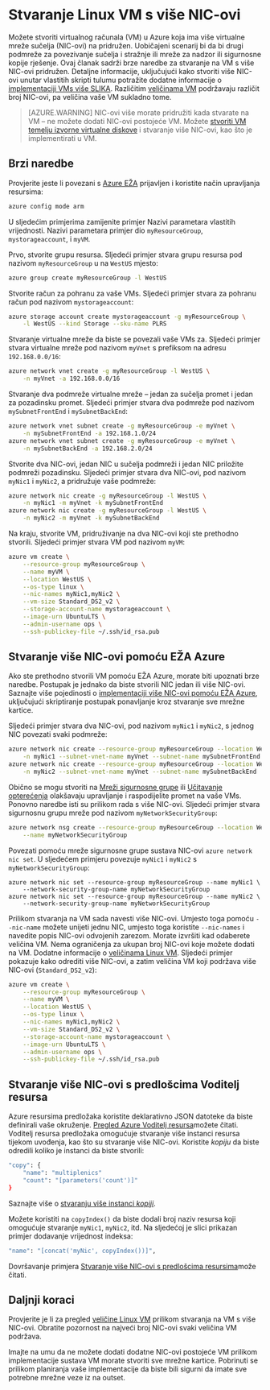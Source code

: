 <properties
   pageTitle="Stvaranje Linux VM s više NIC-ovi | Microsoft Azure"
   description="Saznajte kako stvoriti Linux VM s više NIC-ovi povezan s predlošcima Azure EŽA ili upravitelj resursa."
   services="virtual-machines-linux"
   documentationCenter=""
   authors="iainfoulds"
   manager="timlt"
   editor=""/>

<tags
   ms.service="virtual-machines-linux"
   ms.devlang="na"
   ms.topic="article"
   ms.tgt_pltfrm="vm-linux"
   ms.workload="infrastructure"
   ms.date="10/27/2016"
   ms.author="iainfou"/>

# <a name="creating-a-linux-vm-with-multiple-nics"></a>Stvaranje Linux VM s više NIC-ovi
Možete stvoriti virtualnog računala (VM) u Azure koja ima više virtualne mreže sučelja (NIC-ovi) na pridružen. Uobičajeni scenarij bi da bi drugi podmreže za povezivanje sučelja i stražnje ili mreže za nadzor ili sigurnosne kopije rješenje. Ovaj članak sadrži brze naredbe za stvaranje na VM s više NIC-ovi pridružen. Detaljne informacije, uključujući kako stvoriti više NIC-ovi unutar vlastitih skripti tulumu potražite dodatne informacije o [implementaciji VMs više SLIKA](../virtual-network/virtual-network-deploy-multinic-arm-cli.md). Različitim [veličinama VM](virtual-machines-linux-sizes.md) podržavaju različit broj NIC-ovi, pa veličina vaše VM sukladno tome.

>[AZURE.WARNING] NIC-ovi više morate pridružiti kada stvarate na VM – ne možete dodati NIC-ovi postojeće VM. Možete [stvoriti VM temelju izvorne virtualne diskove](virtual-machines-linux-copy-vm.md) i stvaranje više NIC-ovi, kao što je implementirati u VM.

## <a name="quick-commands"></a>Brzi naredbe
Provjerite jeste li povezani s [Azure EŽA](../xplat-cli-install.md) prijavljen i koristite način upravljanja resursima:

```bash
azure config mode arm
```

U sljedećim primjerima zamijenite primjer Nazivi parametara vlastitih vrijednosti. Nazivi parametara primjer dio `myResourceGroup`, `mystorageaccount`, i `myVM`.

Prvo, stvorite grupu resursa. Sljedeći primjer stvara grupu resursa pod nazivom `myResourceGroup` u na `WestUS` mjesto:

```bash
azure group create myResourceGroup -l WestUS
```

Stvorite račun za pohranu za vaše VMs. Sljedeći primjer stvara za pohranu račun pod nazivom `mystorageaccount`:

```bash
azure storage account create mystorageaccount -g myResourceGroup \
    -l WestUS --kind Storage --sku-name PLRS
```

Stvaranje virtualne mreže da biste se povezali vaše VMs za. Sljedeći primjer stvara virtualne mreže pod nazivom `myVnet` s prefiksom na adresu `192.168.0.0/16`:

```bash
azure network vnet create -g myResourceGroup -l WestUS \
    -n myVnet -a 192.168.0.0/16
```

Stvaranje dva podmreže virtualne mreže – jedan za sučelja promet i jedan za pozadinsku promet. Sljedeći primjer stvara dva podmreže pod nazivom `mySubnetFrontEnd` i `mySubnetBackEnd`:

```bash
azure network vnet subnet create -g myResourceGroup -e myVnet \
    -n mySubnetFrontEnd -a 192.168.1.0/24
azure network vnet subnet create -g myResourceGroup -e myVnet \
    -n mySubnetBackEnd -a 192.168.2.0/24
```

Stvorite dva NIC-ovi, jedan NIC u sučelja podmreži i jedan NIC priložite podmreži pozadinsku. Sljedeći primjer stvara dva NIC-ovi, pod nazivom `myNic1` i `myNic2`, a pridružuje vaše podmreže:

```bash
azure network nic create -g myResourceGroup -l WestUS \
    -n myNic1 -m myVnet -k mySubnetFrontEnd
azure network nic create -g myResourceGroup -l WestUS \
    -n myNic2 -m myVnet -k mySubnetBackEnd
```

Na kraju, stvorite VM, pridruživanje na dva NIC-ovi koji ste prethodno stvorili. Sljedeći primjer stvara VM pod nazivom `myVM`:

```bash
azure vm create \
    --resource-group myResourceGroup \
    --name myVM \
    --location WestUS \
    --os-type linux \
    --nic-names myNic1,myNic2 \
    --vm-size Standard_DS2_v2 \
    --storage-account-name mystorageaccount \
    --image-urn UbuntuLTS \
    --admin-username ops \
    --ssh-publickey-file ~/.ssh/id_rsa.pub
```

## <a name="creating-multiple-nics-using-azure-cli"></a>Stvaranje više NIC-ovi pomoću EŽA Azure
Ako ste prethodno stvorili VM pomoću EŽA Azure, morate biti upoznati brze naredbe. Postupak je jednako da biste stvorili NIC jedan ili više NIC-ovi. Saznajte više pojedinosti o [implementaciji više NIC-ovi pomoću EŽA Azure](../virtual-network/virtual-network-deploy-multinic-arm-cli.md), uključujući skriptiranje postupak ponavljanje kroz stvaranje sve mrežne kartice.

Sljedeći primjer stvara dva NIC-ovi, pod nazivom `myNic1` i `myNic2`, s jednog NIC povezati svaki podmreže:

```bash
azure network nic create --resource-group myResourceGroup --location WestUS \
    -n myNic1 --subnet-vnet-name myVnet --subnet-name mySubnetFrontEnd
azure network nic create --resource-group myResourceGroup --location WestUS \
    -n myNic2 --subnet-vnet-name myVnet --subnet-name mySubnetBackEnd
```

Obično se mogu stvoriti na [Mreži sigurnosne grupe](../virtual-network/virtual-networks-nsg.md) ili [Učitavanje opterećenja](../load-balancer/load-balancer-overview.md) olakšavaju upravljanje i raspodijelite promet na vaše VMs. Ponovno naredbe isti su prilikom rada s više NIC-ovi. Sljedeći primjer stvara sigurnosnu grupu mreže pod nazivom `myNetworkSecurityGroup`:

```bash
azure network nsg create --resource-group myResourceGroup --location WestUS \
    --name myNetworkSecurityGroup
```

Povezati pomoću mreže sigurnosne grupe sustava NIC-ovi `azure network nic set`. U sljedećem primjeru povezuje `myNic1` i `myNic2` s `myNetworkSecurityGroup`:

```bashazure 
azure network nic set --resource-group myResourceGroup --name myNic1 \
    --network-security-group-name myNetworkSecurityGroup
azure network nic set --resource-group myResourceGroup --name myNic2 \
    --network-security-group-name myNetworkSecurityGroup
```

Prilikom stvaranja na VM sada navesti više NIC-ovi. Umjesto toga pomoću `--nic-name` možete unijeti jednu NIC, umjesto toga koristite `--nic-names` i navedite popis NIC-ovi odvojenih zarezom. Morate izvršiti kad odaberete veličina VM. Nema ograničenja za ukupan broj NIC-ovi koje možete dodati na VM. Dodatne informacije o [veličinama Linux VM](virtual-machines-linux-sizes.md). Sljedeći primjer pokazuje kako odrediti više NIC-ovi, a zatim veličina VM koji podržava više NIC-ovi (`Standard_DS2_v2`):

```bash
azure vm create \
    --resource-group myResourceGroup \
    --name myVM \
    --location WestUS \
    --os-type linux \
    --nic-names myNic1,myNic2 \
    --vm-size Standard_DS2_v2 \
    --storage-account-name mystorageaccount \
    --image-urn UbuntuLTS \
    --admin-username ops \
    --ssh-publickey-file ~/.ssh/id_rsa.pub
```

## <a name="creating-multiple-nics-using-resource-manager-templates"></a>Stvaranje više NIC-ovi s predlošcima Voditelj resursa
Azure resursima predložaka koristite deklarativno JSON datoteke da biste definirali vaše okruženje. [Pregled Azure Voditelj resursa](../azure-resource-manager/resource-group-overview.md)možete čitati. Voditelj resursa predložaka omogućuje stvaranje više instanci resursa tijekom uvođenja, kao što su stvaranje više NIC-ovi. Koristite *kopiju* da biste odredili koliko je instanci da biste stvorili:

```bash
"copy": {
    "name": "multiplenics"
    "count": "[parameters('count')]"
}
```

Saznajte više o [stvaranju više instanci *kopiji*](../resource-group-create-multiple.md). 

Možete koristiti na `copyIndex()` da biste dodali broj naziv resursa koji omogućuje stvaranje `myNic1`, `myNic2`, itd. Na sljedećoj je slici prikazan primjer dodavanje vrijednost indeksa:

```bash
"name": "[concat('myNic', copyIndex())]", 
```

Dovršavanje primjera [Stvaranje više NIC-ovi s predlošcima resursima](../virtual-network/virtual-network-deploy-multinic-arm-template.md)može čitati.

## <a name="next-steps"></a>Daljnji koraci
Provjerite je li za pregled [veličine Linux VM](virtual-machines-linux-sizes.md) prilikom stvaranja na VM s više NIC-ovi. Obratite pozornost na najveći broj NIC-ovi svaki veličina VM podržava. 

Imajte na umu da ne možete dodati dodatne NIC-ovi postojeće VM prilikom implementacije sustava VM morate stvoriti sve mrežne kartice. Pobrinuti se prilikom planiranja vaše implementacije da biste bili sigurni da imate sve potrebne mrežne veze iz na outset.